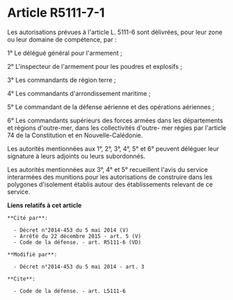 # Article R5111-7-1

Les autorisations prévues à l'article L. 5111-6 sont délivrées, pour leur zone ou leur domaine de compétence, par : 

1° Le délégué général pour l'armement ; 

2° L'inspecteur de l'armement pour les poudres et explosifs ; 

3° Les commandants de région terre ; 

4° Les commandants d'arrondissement maritime ; 

5° Le commandant de la défense aérienne et des opérations aériennes ; 

6° Les commandants supérieurs des forces armées dans les départements et régions d'outre-mer, dans les collectivités d'outre-
mer régies par l'article 74 de la Constitution et en Nouvelle-Calédonie. 

Les autorités mentionnées aux 1°, 2°, 3°, 4°, 5° et 6° peuvent déléguer leur signature à leurs adjoints ou leurs
subordonnés. 

Les autorités mentionnées aux 3°, 4° et 5° recueillent l'avis du service interarmées des munitions pour les autorisations de
construire dans les polygones d'isolement établis autour des établissements relevant de ce service.

**Liens relatifs à cet article**

	**Cité par**:

	  - Décret n°2014-453 du 5 mai 2014 (V)
	  - Arrêté du 22 décembre 2015 - art. 5 (V)
	  - Code de la défense. - art. R5111-6 (VD)

	**Modifié par**:

	  - Décret n°2014-453 du 5 mai 2014 - art. 3

	**Cite**:

	  - Code de la défense. - art. L5111-6
